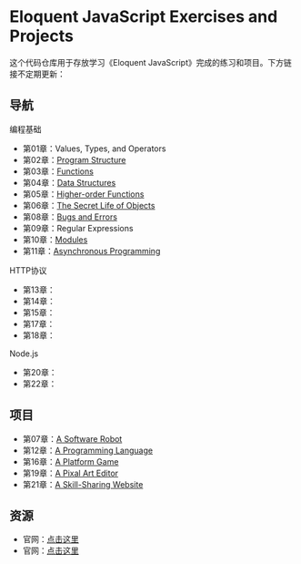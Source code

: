 # Eloquent JavaScript Exercises and Projects

这个代码仓库用于存放学习《Eloquent JavaScript》完成的练习和项目。下方链接不定期更新：

## 导航

编程基础
- 第01章：Values, Types, and Operators
- 第02章：[Program Structure]()
- 第03章：[Functions]()
- 第04章：[Data Structures]()
- 第05章：[Higher-order Functions]()
- 第06章：[The Secret Life of Objects]()
- 第08章：[Bugs and Errors]()
- 第09章：Regular Expressions
- 第10章：[Modules]()
- 第11章：[Asynchronous Programming]()

HTTP协议
- 第13章：[]()
- 第14章：[]()
- 第15章：[]()
- 第17章：[]()
- 第18章：[]()

Node.js
- 第20章：[]()
- 第22章：[]()

## 项目
- 第07章：[A Software Robot]()
- 第12章：[A Programming Language]()
- 第16章：[A Platform Game]()
- 第19章：[A Pixal Art Editor]()
- 第21章：[A Skill-Sharing Website]()

## 资源
- 官网：[点击这里](https://eloquentjavascript.net)
- 官网：[点击这里](https://eloquentjavascript.net)